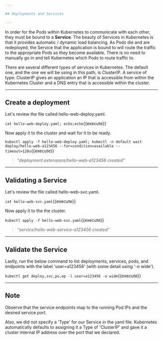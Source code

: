 ```yaml
---

## Deployments and Services

---
```


In order for the Pods within Kubernetes to communicate with each other, they must be bound to a **Service**.  The beauty of Services in Kubernetes is that it provides automatic / dynamic load balancing.  As Pods die and are redeployed, the Service that the application is bound to will route the traffic to the appropriate Pods as they become available.  There is no need to manually go in and tell Kubernetes which Pods to route traffic to.


There are several different types of services in Kubernetes.  The default one, and the one we will be using in this path, is ClusterIP.  A service of type: ClusterIP gives an application an IP that is accessible from within the Kubernetes Cluster and a DNS entry that is accessible within the cluster.

---

## Create a deployment

Let's review the file called hello-web-deploy.yaml.

`cat hello-web-deploy.yaml; echo;echo`{{execute}}


Now apply it to the cluster and wait for it to be ready.

`kubectl apply -f hello-web-deploy.yaml; kubectl -n default wait deploy/hello-web-a123456 --for=condition=available --timeout=120s`{{execute}}

> _"deployment.extensions/hello-web-a123456 created”_


---

## Validating a Service

Let's review the file called hello-web-svc.yaml.

`cat hello-web-svc.yaml`{{execute}}


Now apply it to the the cluster.

`kubectl apply -f hello-web-svc.yaml`{{execute}}

> _“service/hello-web-service-a123456 created”_

---

## Validate the Service

Lastly, run the below command to list deployments, services, pods, and endpoints with the label 'user=a123456' (with some detail using '-o wide'). 

`kubectl get deploy,svc,po,ep -l user=a123456 -o wide`{{execute}}


---

## Note

Observe that the service endpoints map to the running Pod IPs and the desired service port.

Also, we did not specify a 'Type' for our Service in the yaml file.  Kubernetes automatically defaults to assigning it a Type of 'ClusterIP' and gave it a cluster internal IP address over the port that we declared.  
